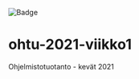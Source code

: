![Badge](https://github.com/iPegii/ohtu-2021-viikko1/workflows/gradle.yml/badge.svg)

# ohtu-2021-viikko1
Ohjelmistotuotanto - kevät 2021
